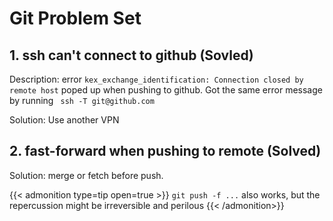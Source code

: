 # Git Problem Set


<!--more-->
## 1. ssh can't connect to github (Sovled)

Description: error `kex_exchange_identification: Connection closed by remote host` poped up when pushing to github. Got the same error message by running ` ssh -T git@github.com` 

Solution: Use another VPN

## 2. fast-forward when pushing to remote (Solved)

Solution: merge or fetch before push.

{{< admonition type=tip open=true >}}
`git push -f ...` also  works, but the repercussion might be irreversible and perilous
{{< /admonition>}}
